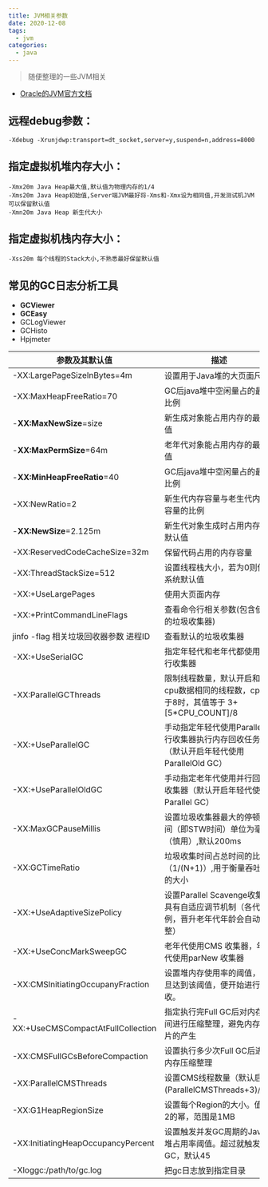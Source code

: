 ```yaml
---
title: JVM相关参数
date: 2020-12-08
tags:
  - jvm
categories:
  - java
---
```


>随便整理的一些JVM相关

* [Oracle的JVM官方文档](https://docs.oracle.com/javase/8/docs/technotes/tools/unix/java.html)

## 远程debug参数：

```shell
-Xdebug -Xrunjdwp:transport=dt_socket,server=y,suspend=n,address=8000 
```

## 指定虚拟机堆内存大小：

```shell
-Xmx20m Java Heap最大值,默认值为物理内存的1/4
-Xms20m Java Heap初始值,Server端JVM最好将-Xms和-Xmx设为相同值,开发测试机JVM可以保留默认值
-Xmn20m Java Heap 新生代大小
```

## 指定虚拟机栈内存大小：

```shell
-Xss20m 每个线程的Stack大小,不熟悉最好保留默认值
```

## 常见的GC日志分析工具
- **GCViewer**
- **GCEasy**
- GCLogViewer
- GCHisto
- Hpjmeter


|参数及其默认值|描述|
|-|-|
|-XX:LargePageSizeInBytes=4m | 设置用于Java堆的大页面尺寸|
|-XX:MaxHeapFreeRatio=70 | GC后java堆中空闲量占的最大比例|
|-**XX:MaxNewSize**=size	| 新生成对象能占用内存的最大值|
|-**XX:MaxPermSize**=64m	| 老年代对象能占用内存的最大值|
|-**XX:MinHeapFreeRatio**=40  | GC后java堆中空闲量占的最小比例|
|-XX:NewRatio=2	| 新生代内存容量与老生代内存容量的比例|
|-**XX:NewSize**=2.125m | 新生代对象生成时占用内存的默认值|
|-XX:ReservedCodeCacheSize=32m | 保留代码占用的内存容量|
|-XX:ThreadStackSize=512 | 设置线程栈大小，若为0则使用系统默认值|
|-XX:+UseLargePages | 使用大页面内存|
|-XX:+PrintCommandLineFlags | 查看命令行相关参数(包含使用的垃圾收集器)|
|jinfo -flag 相关垃圾回收器参数 进程ID | 查看默认的垃圾收集器 |
|-XX:+UseSerialGC | 指定年轻代和老年代都使用串行收集器|
|-XX:ParallelGCThreads | 限制线程数量，默认开启和cpu数据相同的线程数，cpu大于8时，其值等于 3+[5*CPU_COUNT]/8 |
|-XX:+UseParallelGC | 手动指定年轻代使用Parallel并行收集器执行内存回收任务（默认开启年轻代使用ParallelOld GC）|
|-XX:+UseParallelOldGC | 手动指定老年代使用并行回收收集器（默认开启年轻代使用Parallel GC）|
|-XX:MaxGCPauseMillis | 设置垃圾收集器最大的停顿时间（即STW时间）单位为毫秒（慎用）,默认200ms|
|-XX:GCTimeRatio|垃圾收集时间占总时间的比例（1/(N+1)）,用于衡量吞吐量的大小|
|-XX:+UseAdaptiveSizePolicy|设置Parallel Scavenge收集器具有自适应调节机制（各代比例，晋升老年代年龄会自动调整）|
|-XX:+UseConcMarkSweepGC|老年代使用CMS 收集器，年轻代使用parNew 收集器|
|-XX:CMSlnitiatingOccupanyFraction|设置堆内存使用率的阈值，一旦达到该阈值，便开始进行回收。|
|-XX:+UseCMSCompactAtFullCollection|指定执行完Full GC后对内存空间进行压缩整理，避免内存碎片的产生|
|-XX:CMSFullGCsBeforeCompaction | 设置执行多少次Full GC后进行内存压缩整理|
|-XX:ParallelCMSThreads|设置CMS线程数量（默认启动(ParallelCMSThreads+3)/4）|
|-XX:G1HeapRegionSize|设置每个Region的大小。值是2的幂，范围是1MB|
|-XX:InitiatingHeapOccupancyPercent|设置触发并发GC周期的Java堆占用率阈值。超过就触发GC，默认45|
|-Xloggc:/path/to/gc.log|把gc日志放到指定目录|

<CommentService />